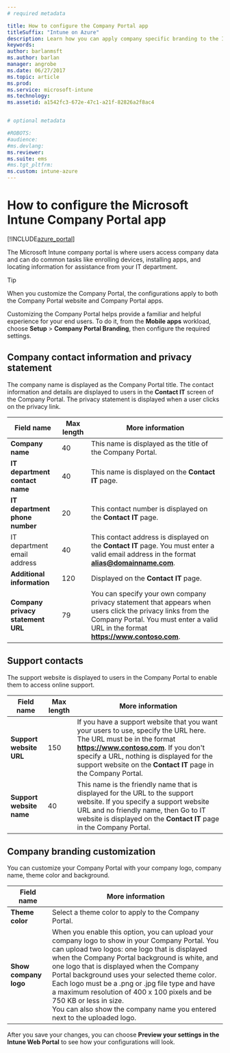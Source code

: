 ```yaml
---
# required metadata

title: How to configure the Company Portal apptitleSuffix: "Intune on Azure"
description: Learn how you can apply company specific branding to the Intune Company Portal app. "
keywords:
author: barlanmsft
ms.author: barlan
manager: angrobe
ms.date: 06/27/2017
ms.topic: article
ms.prod:
ms.service: microsoft-intune
ms.technology:
ms.assetid: a1542fc3-672e-47c1-a21f-82826a2f8ac4


# optional metadata

#ROBOTS:
#audience:
#ms.devlang:
ms.reviewer:
ms.suite: ems
#ms.tgt_pltfrm:
ms.custom: intune-azure
---
```


# How to configure the Microsoft Intune Company Portal app

[!INCLUDE[azure_portal](./includes/azure_portal.md)]

The Microsoft Intune company portal is where users access company data and can do common tasks like enrolling devices, installing apps, and locating information for assistance from your IT department.

> [!Tip]
> When you customize the Company Portal, the configurations apply to both the Company Portal website and Company Portal apps.

Customizing the Company Portal helps provide a familiar and helpful experience for your end users. To do it, from the **Mobile apps** workload, choose  **Setup** > **Company Portal Branding**, then configure the required settings.

## Company contact information and privacy statement
The company name is displayed as the Company Portal title. The contact information and details are displayed to users in the **Contact IT** screen of the Company Portal. The privacy statement is displayed when a user clicks on the privacy link.


|Field name|Max length|More information|
|-|-|-|
|**Company name**|40|This name is displayed as the title of the Company Portal.|
|**IT department contact name**|40|This name is displayed on the **Contact IT** page.|
|**IT department phone number**|20|This contact number is displayed on the **Contact IT** page.|
|IT department email address|40|This contact address is displayed on the **Contact IT** page. You must enter a valid email address in the format **alias@domainname.com**.|
|**Additional information**|120|Displayed on the **Contact IT** page.|
|**Company privacy statement URL**|79|You can specify your own company privacy statement that appears when users click the privacy links from the Company Portal. You must enter a valid URL in the format **https://www.contoso.com**.|

## Support contacts
The support website is displayed to users in the Company Portal to enable them to access online support.



|Field name|Max length|More information|
|-|-|-|
|**Support website URL**|150|If you have a support website that you want your users to use, specify the URL here. The URL must be in the format **https://www.contoso.com**. If you don't specify a URL, nothing is displayed for the support website on the **Contact IT** page in the Company Portal.|
|**Support website name**|40|This name is the friendly name that is displayed for the URL to the support website. If you specify a support website URL and no friendly name, then Go to IT website is displayed on the **Contact IT** page in the Company Portal.

## Company branding customization
You can customize your Company Portal with your company logo, company name, theme color and background.



|Field name|More information|
|-|-|
|**Theme color**|Select a theme color to apply to the Company Portal.|
|**Show company logo**|When you enable this option, you can upload your company logo to show in your Company Portal. You can upload two logos: one logo that is displayed when the Company Portal background is white, and one logo that is displayed when the Company Portal background uses your selected theme color. Each logo must be a .png or .jpg file type and have a maximum resolution of 400 x 100 pixels and be 750 KB or less in size.<br>You can also show the company name you entered next to the uploaded logo.|

After you save your changes, you can choose **Preview your settings in the Intune Web Portal** to see how your configurations will look.
